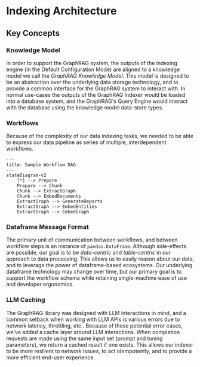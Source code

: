 # Indexing Architecture 

## Key Concepts

### Knowledge Model

In order to support the GraphRAG system, the outputs of the indexing engine (in the Default Configuration Mode) are aligned to a knowledge model we call the _GraphRAG Knowledge Model_.
This model is designed to be an abstraction over the underlying data storage technology, and to provide a common interface for the GraphRAG system to interact with.
In normal use-cases the outputs of the GraphRAG Indexer would be loaded into a database system, and the GraphRAG's Query Engine would interact with the database using the knowledge model data-store types.

### Workflows

Because of the complexity of our data indexing tasks, we needed to be able to express our data pipeline as series of multiple, interdependent workflows.

```mermaid
---
title: Sample Workflow DAG
---
stateDiagram-v2
    [*] --> Prepare
    Prepare --> Chunk
    Chunk --> ExtractGraph
    Chunk --> EmbedDocuments
    ExtractGraph --> GenerateReports
    ExtractGraph --> EmbedEntities
    ExtractGraph --> EmbedGraph
```

### Dataframe Message Format

The primary unit of communication between workflows, and between workflow steps is an instance of `pandas.DataFrame`.
Although side-effects are possible, our goal is to be _data-centric_ and _table-centric_ in our approach to data processing.
This allows us to easily reason about our data, and to leverage the power of dataframe-based ecosystems.
Our underlying dataframe technology may change over time, but our primary goal is to support the workflow schema while retaining single-machine ease of use and developer ergonomics.

### LLM Caching

The GraphRAG library was designed with LLM interactions in mind, and a common setback when working with LLM APIs is various errors due to network latency, throttling, etc..
Because of these potential error cases, we've added a cache layer around LLM interactions.
When completion requests are made using the same input set (prompt and tuning parameters), we return a cached result if one exists.
This allows our indexer to be more resilient to network issues, to act idempotently, and to provide a more efficient end-user experience.
